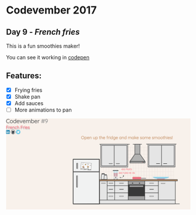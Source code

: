 # Codevember 2017

## Day 9 - *French fries*

This is a fun smoothies maker!

You can see it working in [codepen](https://codepen.io/RominaMartin/full/NwdoQo/)

## Features:
- [x] Frying fries
- [x] Shake pan
- [x] Add sauces
- [ ] More animations to pan

![](fries.gif)